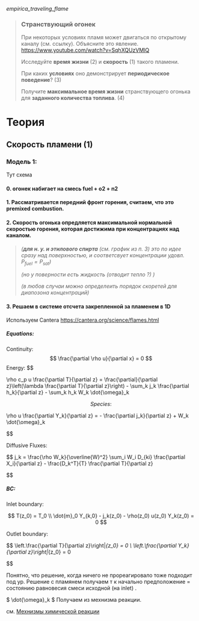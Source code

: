 *empirica_traveling_flame*

> ### Странствующий огонек 
> При некоторых условиях пламя может двигаться по открытому каналу (см. ссылку). 
> Объясните это явление.  https://www.youtube.com/watch?v=SqhXQUzVMlQ
>
> Исследуйте **время жизни** (2) и **скорость** (1) такого пламени.
>
> При каких **условиях** оно демонстрирует **периодическое поведение**?  (3)
>
> Получите **максимальное время жизни** странствующего огонька для **заданного количества топлива**.  (4)
>

# Теория

## Cкорость пламени (1)
### Модель 1:


Тут схема


#### 0. огонек набигает на смесь fuel + o2 + n2
#### 1. Рассматривается передний фронт горения, считаем, что это premixed combustion.
#### 2. Скорость огонька опредляется максимальной нормальной скоростью горения, которая достижима при концентрациях над каналом. 
> *(**для н. у. и этилового спирта** (см. график из п. 3) это по идее сразу над поверхностью, и соответсвует концентрации удовл. $P_{fuel} = P_{sat}$)*
>
> *(но у поверности есть жидкость (отводит тепло ?) )*
>
> *(в любов случаи можно определеить порядок скоретей для диапозона концентраций)* 
#### 3. Решаем в системе отсчета закрепленной за пламенем в 1D
Используем Cantera  https://cantera.org/science/flames.html
##### Equations:
Continuity:
$$
\frac{\partial \rho u}{\partial x} = 0
$$
Energy: 
$$

\rho c_p u \frac{\partial T}{\partial z} =
    \frac{\partial}{\partial z}\left(\lambda \frac{\partial T}{\partial z}\right)
    - \sum_k j_k \frac{\partial h_k}{\partial z}
    - \sum_k h_k W_k \dot{\omega}_k
  
$$
Species:
$$

\rho u \frac{\partial Y_k}{\partial z} = - \frac{\partial j_k}{\partial z}
    + W_k \dot{\omega}_k

$$

Diffusive Fluxes:

$$
j_k = \frac{\rho W_k}{\overline{W}^2} \sum_i W_i D_{ki} \frac{\partial X_i}{\partial z}
      - \frac{D_k^T}{T} \frac{\partial T}{\partial z}

$$


##### BC:

Inlet boundary:

$$
T(z_0) = T_0
\\
\dot{m}_0 Y_{k,0} - j_k(z_0) - \rho(z_0) u(z_0) Y_k(z_0) = 0
$$

Outlet boundary:

$$
\left.\frac{\partial T}{\partial z}\right|_{z_0} = 0
\\
\left.\frac{\partial Y_k}{\partial z}\right|_{z_0} = 0

$$

Понятно, что решение, когда ничего не прореагировало тоже подходит под ур. 
Решение с пламянем получаем т к начально предположение = состоянию равновесия смеси исходной (на inlet) .

 $  \dot{\omega}_k $ Получаем из мехнизма реакции.

см. [Мехнизмы химической реакции](physics/chemistry/MECHs.md)
